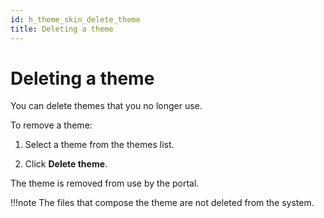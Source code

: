 ```yaml
---
id: h_theme_skin_delete_theme
title: Deleting a theme
---
```


# Deleting a theme


You can delete themes that you no longer use.

To remove a theme:

1.  Select a theme from the themes list.

2.  Click **Delete theme**.


The theme is removed from use by the portal.

!!!note
    The files that compose the theme are not deleted from the system.

